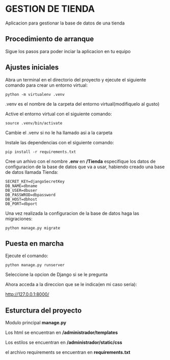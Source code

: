 # GESTION DE TIENDA
Aplicacion para gestionar la base de datos de una tienda
## Procedimiento de arranque
Sigue los pasos para poder inciar la aplicacion en tu equipo
## Ajustes iniciales
Abra un terminal en el directorio del proyecto y ejecute el siguiente comando para crear un entorno virtual:
```
python -m virtualenv .venv
```
.venv es el nombre de la carpeta del entorno virtual(modifiquelo al gusto)

Active el entorno virtual con el siguiente comando:
```
source .venv/bin/activate
```
Cambie el .venv si no le ha llamado asi a la carpeta

Instale las dependencias con el siguiente comando:
```
pip install -r requirements.txt
```
Cree un arhivo con el nombre **.env**  en **/Tienda** especifique los datos de configuracion de la base de datos que va a usar, habiendo creado una base de datos llamada Tienda:
```
SECRET_KEY=djangoSecretKey
DB_NAME=dbname
DB_USER=dbuser
DB_PASSWROD=dbpassword
DB_HOST=dbhost
DB_PORT=dbport
```
Una vez realizada la configuracion de la base de datos haga las migraciones:
```
python manage.py migrate
```
## Puesta en marcha
Ejecute el comando:
```
python manage.py runserver
```
Seleccione la opcion de Django si se le pregunta

Ahora acceda a la direccion que se le indica(en mi caso seria):

http://127.0.0.1:8000/

## Esturctura del proyecto

Modulo principal **manage.py**

Los html se encuentran en **/administrador/templates**

Los estilos se encuentran en **/administrador/static/css**

el archivo requirements se encuentran en **requirements.txt**